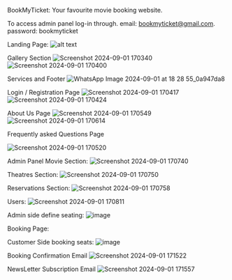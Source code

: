 BookMyTicket: Your favourite movie booking website.

To access admin panel log-in through.
email: bookmyticket@gmail.com.
password: bookmyticket

Landing Page:
                            ![alt text](https://github.com/user-attachments/assets/8c2d334d-7830-4c91-8360-1ebd3950cc33)
                                            


  





  Gallery Section
  ![Screenshot 2024-09-01 170340](https://github.com/user-attachments/assets/9a38e9bd-fc4a-4a44-8f99-f35b8e6bb927)
  ![Screenshot 2024-09-01 170400](https://github.com/user-attachments/assets/ef505ccb-f371-412e-b36b-757de384e573)





Services and Footer
![WhatsApp Image 2024-09-01 at 18 28 55_0a947da8](https://github.com/user-attachments/assets/561738cd-195e-4e93-8b66-b5ecb1ee97f3)


  Login / Registration Page
    ![Screenshot 2024-09-01 170417](https://github.com/user-attachments/assets/1717d395-a671-4c62-83a5-e9353ffc88b2)
  ![Screenshot 2024-09-01 170424](https://github.com/user-attachments/assets/73e78266-7230-4454-9f2e-f651aeb6eda0)
  






  About Us Page 
    ![Screenshot 2024-09-01 170549](https://github.com/user-attachments/assets/34e9203f-2eba-4291-ba9f-7bbd58554451)
  ![Screenshot 2024-09-01 170614](https://github.com/user-attachments/assets/02a72eff-676f-4c86-b418-6f798e7274c8)

  




  Frequently asked Questions Page


  ![Screenshot 2024-09-01 170520](https://github.com/user-attachments/assets/672ca5d6-8610-4e97-aedb-79c202aa1c5d)





  Admin Panel
  Movie Section:
  ![Screenshot 2024-09-01 170740](https://github.com/user-attachments/assets/9e7d3ad4-c52a-474b-997c-34c0c42cfbfb)




  Theatres Section:
![Screenshot 2024-09-01 170750](https://github.com/user-attachments/assets/1eb3a9b1-1c1b-4270-93fb-68de187de95a)


  Reservations Section:
![Screenshot 2024-09-01 170758](https://github.com/user-attachments/assets/810d433b-3284-45c3-a4af-c5d74409688e)


  Users:
![Screenshot 2024-09-01 170811](https://github.com/user-attachments/assets/9ec92299-81ba-4f8d-bc32-41e05ec60f53)

Admin side define seating:
![image](https://github.com/user-attachments/assets/6f1f9efb-db79-4e9f-8f33-8794eddbaf58)


  Booking Page:

  
Customer Side booking seats:
![image](https://github.com/user-attachments/assets/f24b0825-28b4-4f39-bbc0-8a5e5f281562)

Booking Confirmation Email
![Screenshot 2024-09-01 171522](https://github.com/user-attachments/assets/6b801578-7334-4113-a508-77398015008b)

NewsLetter Subscription Email
![Screenshot 2024-09-01 171557](https://github.com/user-attachments/assets/1afea266-1896-4b59-b248-8164464e7531)
